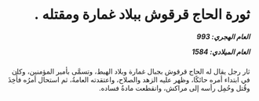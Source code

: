 <h1 dir="rtl">ثورة الحاج قرقوش ببلاد غمارة ومقتله .</h1>

<h5 dir="rtl">العام الهجري:  993

العام الميلادي: 1584

</h5>

<p dir="rtl">ثار رجل يقال له الحاج قرقوش بجبال غمارة وبلاد الهبط، وتسمَّى بأمير المؤمنين، وكان في ابتداء أمره حائكًا، وظهر عليه الزهد والصلاح، واعتقدته العامةُ، ثم استحال أمرُه فأُخِذَ وقُتل وحُمِل رأسه إلى مراكش، وانقطعت مادةُ فساده.</p></br>
